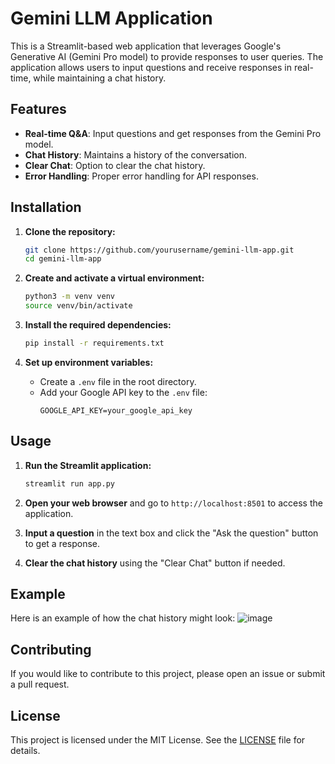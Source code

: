 # Gemini LLM Application

This is a Streamlit-based web application that leverages Google's Generative AI (Gemini Pro model) to provide responses to user queries. The application allows users to input questions and receive responses in real-time, while maintaining a chat history.

## Features

- **Real-time Q&A**: Input questions and get responses from the Gemini Pro model.
- **Chat History**: Maintains a history of the conversation.
- **Clear Chat**: Option to clear the chat history.
- **Error Handling**: Proper error handling for API responses.

## Installation

1. **Clone the repository:**
    ```bash
    git clone https://github.com/yourusername/gemini-llm-app.git
    cd gemini-llm-app
    ```

2. **Create and activate a virtual environment:**
    ```bash
    python3 -m venv venv
    source venv/bin/activate
    ```

3. **Install the required dependencies:**
    ```bash
    pip install -r requirements.txt
    ```

4. **Set up environment variables:**
    - Create a `.env` file in the root directory.
    - Add your Google API key to the `.env` file:
      ```
      GOOGLE_API_KEY=your_google_api_key
      ```

## Usage

1. **Run the Streamlit application:**
    ```bash
    streamlit run app.py
    ```

2. **Open your web browser** and go to `http://localhost:8501` to access the application.

3. **Input a question** in the text box and click the "Ask the question" button to get a response.

4. **Clear the chat history** using the "Clear Chat" button if needed.

## Example

Here is an example of how the chat history might look:
![image](https://github.com/Subhradyuti/Gemini-LLM-ChatBot-Application/assets/133640355/3cdd861d-17f4-4f61-beda-2fe6582e007c)

## Contributing

If you would like to contribute to this project, please open an issue or submit a pull request.

## License

This project is licensed under the MIT License. See the [LICENSE](MIT) file for details.

